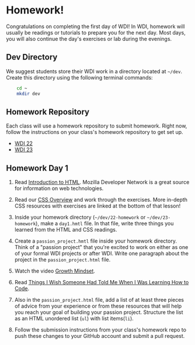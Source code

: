 # Homework!

Congratulations on completing the first day of WDI!  In WDI, homework will usually be readings or tutorials to prepare you for the next day. Most days, you will also continue the day's exercises or lab during the evenings. 

## Dev Directory

We suggest students store their WDI work in a directory located at `~/dev`. Create this directory using the following terminal commands:

```bash
	cd ~
	mkdir dev
```

## Homework Repository

Each class will use a homework repository to submit homework. Right now, follow the instructions on your class's homework repository to get set up.  

* <a href="https://github.com/sf-wdi-22-23/22-homework" target="_blank">WDI 22</a>
* <a href="https://github.com/sf-wdi-22-23/23-homework" target="_blank">WDI 23</a>

## Homework Day 1

1. Read [Introduction to HTML](https://developer.mozilla.org/en-US/docs/Web/Guide/HTML/Introduction). Mozilla Developer Network is a great source for information on web technologies.

1. Read our [CSS Overview](./css-overview.md) and work through the exercises. More in-depth CSS resources with exercises are linked at the bottom of that lesson! 

1. Inside your homework directory (`~/dev/22-homework` or `~/dev/23-homework`), make a `day1.hmtl` file. In that file, write three things you learned from the HTML and CSS readings. 

1.  Create a `passion_project.hmtl` file inside your homework directory.  Think of a "passion project" that you're excited to work on either as one of your formal WDI projects or after WDI. Write one paragraph about the project in the `passion_project.html` file.

1. Watch the video [Growth Mindset](https://www.youtube.com/watch?v=pN34FNbOKXc).

1. Read [Things I Wish Someone Had Told Me When I Was Learning How to Code](https://medium.com/@cecilycarver/things-i-wish-someone-had-told-me-when-i-was-learning-how-to-code-565fc9dcb329).

1. Also in the `passion_project.html` file, add a list of at least three pieces of advice from your experience or from these resources that will help you reach your goal of building your passion project. Structure the list as an HTML unordered list (`ul`) with list items(`li`).

1. Follow the submission instructions from your class's homework repo to push these changes to your GitHub account and submit a pull request. 

